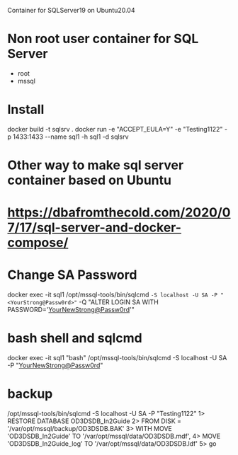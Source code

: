 Container for SQLServer19 on Ubuntu20.04

# Non root user container for SQL Server
- root
- mssql

# Install
docker build -t sqlsrv .
docker run -e "ACCEPT_EULA=Y" -e "Testing1122" -p 1433:1433 --name sql1 -h sql1 -d sqlsrv

# Other way to make sql server container based on Ubuntu
# https://dbafromthecold.com/2020/07/17/sql-server-and-docker-compose/

# Change SA Password
docker exec -it sql1 /opt/mssql-tools/bin/sqlcmd `
   -S localhost -U SA -P "<YourStrong@Passw0rd>" `
   -Q "ALTER LOGIN SA WITH PASSWORD='<YourNewStrong@Passw0rd>'"

# bash shell and sqlcmd
docker exec -it sql1 "bash"
/opt/mssql-tools/bin/sqlcmd -S localhost -U SA -P "<YourNewStrong@Passw0rd>"


# backup
/opt/mssql-tools/bin/sqlcmd -S localhost -U SA -P "Testing1122"
1> RESTORE DATABASE OD3DSDB_In2Guide
2> FROM DISK = '/var/opt/mssql/backup/OD3DSDB.BAK'
3> WITH MOVE 'OD3DSDB_In2Guide' TO '/var/opt/mssql/data/OD3DSDB.mdf',
4> MOVE 'OD3DSDB_In2Guide_log' TO '/var/opt/mssql/data/OD3DSDB.ldf'
5> go